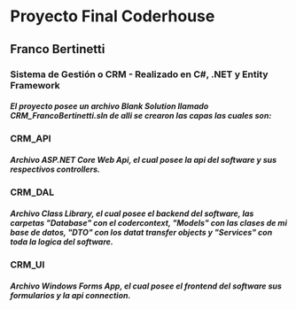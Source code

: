 <h1>Proyecto Final Coderhouse</h1>

<h2>Franco Bertinetti</h2>

<h3>Sistema de Gestión o CRM - Realizado en C#, .NET y Entity Framework</h3>

<h5>El proyecto posee un archivo Blank Solution llamado CRM_FrancoBertinetti.sln de alli se crearon las capas las cuales son:</h5>

<h3>CRM_API</h3>
<h5>Archivo ASP.NET Core Web Api, el cual posee la api del software y sus respectivos controllers.</h5>
<h3>CRM_DAL</h3>
<h5>Archivo Class Library, el cual posee el backend del software, las carpetas "Database" con el codercontext, "Models" con las clases de mi base de datos, "DTO" con los datat transfer objects y "Services" con toda la logica del software.</h5>
<h3>CRM_UI</h3>
<h5>Archivo Windows Forms App, el cual posee el frontend del software sus formularios y la api connection.</h5>

